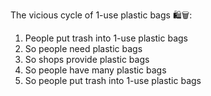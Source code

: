 The vicious cycle of 1-use plastic bags 🛍️🗑️:

1. People put trash into 1-use plastic bags
2. So people need plastic bags
3. So shops provide plastic bags
4. So people have many plastic bags
5. So people put trash into 1-use plastic bags
